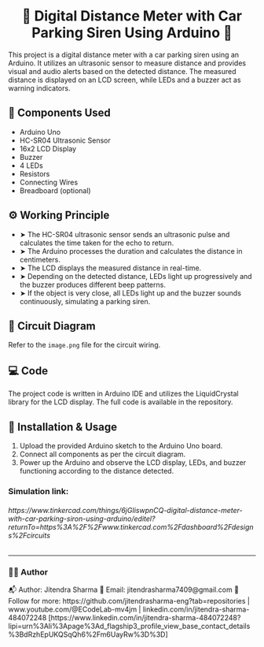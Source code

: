 <h1 align="center">🚗 Digital Distance Meter with Car Parking Siren Using Arduino 🚨</h1>


<p>This project is a digital distance meter with a car parking siren using an Arduino. It utilizes an ultrasonic sensor to measure distance and provides visual and audio alerts based on the detected distance. The measured distance is displayed on an LCD screen, while LEDs and a buzzer act as warning indicators.</p>

<h2>🧰 Components Used</h2>
<ul>
  <li>Arduino Uno</li>
  <li>HC-SR04 Ultrasonic Sensor</li>
  <li>16x2 LCD Display</li>
  <li>Buzzer</li>
  <li>4 LEDs</li>
  <li>Resistors</li>
  <li>Connecting Wires</li>
  <li>Breadboard (optional)</li>
</ul>

<h2>⚙️ Working Principle</h2>
<ul>
  <li>&#x27A4; The HC-SR04 ultrasonic sensor sends an ultrasonic pulse and calculates the time taken for the echo to return.</li>
  <li>&#x27A4; The Arduino processes the duration and calculates the distance in centimeters.</li>
  <li>&#x27A4; The LCD displays the measured distance in real-time.</li>
  <li>&#x27A4; Depending on the detected distance, LEDs light up progressively and the buzzer produces different beep patterns.</li>
  <li>&#x27A4; If the object is very close, all LEDs light up and the buzzer sounds continuously, simulating a parking siren.</li>
</ul>

<h2>🧾 Circuit Diagram</h2>
<p>Refer to the <code>image.png</code> file for the circuit wiring.</p>

<h2>💻 Code</h2>
<p>The project code is written in Arduino IDE and utilizes the LiquidCrystal library for the LCD display. The full code is available in the repository.</p>

<h2>🚀 Installation & Usage</h2>
<ol>
  <li>Upload the provided Arduino sketch to the Arduino Uno board.</li>
  <li>Connect all components as per the circuit diagram.</li>
  <li>Power up the Arduino and observe the LCD display, LEDs, and buzzer functioning according to the distance detected.</li>
</ol>
<p>
 <h3>Simulation link:<h6>https://www.tinkercad.com/things/6jGIiswpnCQ-digital-distance-meter-with-car-parking-siron-using-arduino/editel?returnTo=https%3A%2F%2Fwww.tinkercad.com%2Fdashboard%2Fdesigns%2Fcircuits</h6></h3>
<hr>
<h3>👨‍💻 Author</h3>
📬 Author: Jitendra Sharma 📧 Email: jitendrasharma7409@gmail.com 🔗 Follow for more: https://github.com/jitendrasharma-eng?tab=repositories | www.youtube.com/@ECodeLab-mv4jm | linkedin.com/in/jitendra-sharma-484072248 [https://www.linkedin.com/in/jitendra-sharma-484072248?lipi=urn%3Ali%3Apage%3Ad_flagship3_profile_view_base_contact_details%3BdRzhEpUKQSqQh6%2Fm6UayRw%3D%3D]

  </a>
</p>
